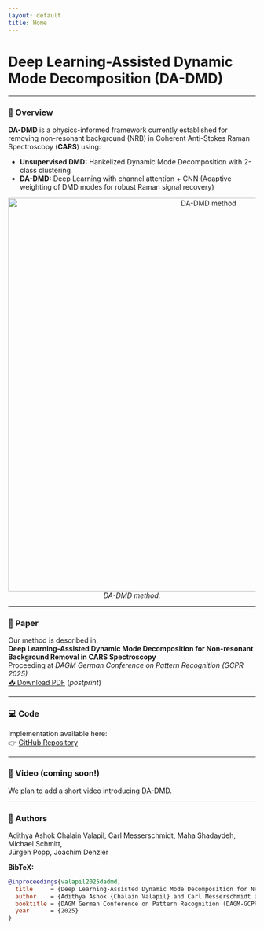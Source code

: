 ```yaml
---
layout: default
title: Home
---
```


# Deep Learning-Assisted Dynamic Mode Decomposition (DA-DMD)

---

### 🔬 Overview
**DA-DMD** is a physics-informed framework currently established for removing non-resonant background (NRB) in 
Coherent Anti-Stokes Raman Spectroscopy (**CARS**) using:

- **Unsupervised DMD:** Hankelized Dynamic Mode Decomposition with 2-class clustering   
- **DA-DMD:** Deep Learning with channel attention + CNN (Adaptive weighting of DMD modes for robust Raman signal recovery)

<p align="center">
  <img src="images/Methods.png" width="800" alt="DA-DMD method">
  <br>
  <em>DA-DMD method.</em>
</p>

---

### 📄 Paper
Our method is described in:  
**Deep Learning-Assisted Dynamic Mode Decomposition for Non-resonant Background Removal in CARS Spectroscopy**  
Proceeding at *DAGM German Conference on Pattern Recognition (GCPR 2025)*  
[📥 Download PDF](valapil2025dadmd.pdf) (*postprint*)

---

### 💻 Code
Implementation available here:  
👉 [GitHub Repository](https://github.com/spectra-analysis/DA_DMD)

---

### 🎥 Video (coming soon!)
We plan to add a short video introducing DA-DMD.

---

### 👥 Authors
Adithya Ashok Chalain Valapil, Carl Messerschmidt, Maha Shadaydeh, Michael Schmitt,  
Jürgen Popp, Joachim Denzler

**BibTeX:**

```bibtex
@inproceedings{valapil2025dadmd,
  title     = {Deep Learning-Assisted Dynamic Mode Decomposition for NRB removal in CARS Spectroscopy},
  author    = {Adithya Ashok {Chalain Valapil} and Carl Messerschmidt and Maha Shadaydeh and Michael Schmitt and Jürgen Popp and Joachim Denzler},
  booktitle = {DAGM German Conference on Pattern Recognition (DAGM-GCPR)},
  year      = {2025}
}
```
